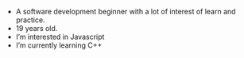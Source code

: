 - A software development beginner with a lot of interest of learn and practice.
- 19 years old.
- I’m interested in Javascript
- I’m currently learning C++


